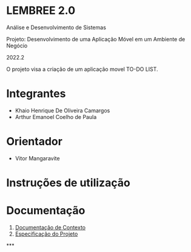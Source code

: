# LEMBREE 2.0
Análise e Desenvolvimento de Sistemas

Projeto: Desenvolvimento de uma Aplicação Móvel em um Ambiente de Negócio

2022.2

O projeto visa a criação de um aplicação movel TO-DO LIST.

# Integrantes

- Khaio Henrique De Oliveira Camargos
- Arthur Emanoel Coelho de Paula


# Orientador

- Vitor Mangaravite

# Instruções de utilização

# Documentação

<ol>
<li><a href="docs/01-Documentação de Contexto.md"> Documentação de Contexto</a></li>
<li><a href="docs/02-Especificação do Projeto.md"> Especificação do Projeto</a></li>

</ol>
***

